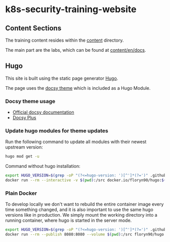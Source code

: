 # k8s-security-training-website

## Content Sections

The training content resides within the [content](content) directory.

The main part are the labs, which can be found at [content/en/docs](content/en/docs).


## Hugo

This site is built using the static page generator [Hugo](https://gohugo.io/).

The page uses the [docsy theme](https://github.com/google/docsy) which is included as a Hugo Module.

### Docsy theme usage

* [Official docsy documentation](https://www.docsy.dev/docs/)
* [Docsy Plus](https://github.com/acend/docsy-plus/)

### Update hugo modules for theme updates

Run the following command to update all modules with their newest upstream version:

```bash
hugo mod get -u
```

Command without hugo installation:

```bash
export HUGO_VERSION=$(grep -oP "(?<=hugo-version: ')[^']*(?=')" .github/workflows/hugo.yaml)
docker run --rm --interactive -v $(pwd):/src docker.io/floryn90/hugo:${HUGO_VERSION} mod get -u
```

### Plain Docker

To develop locally we don't want to rebuild the entire container image every time something changed, and it is also important to use the same hugo versions like in production.
We simply mount the working directory into a running container, where hugo is started in the server mode.

```bash
export HUGO_VERSION=$(grep -oP "(?<=hugo-version: ')[^']*(?=')" .github/workflows/hugo.yaml)
docker run --rm --publish 8080:8080 --volume $(pwd):/src floryn90/hugo:$HUGO_VERSION-ext-ubuntu server --port 8080
```
